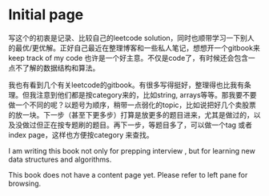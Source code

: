 # Initial page

写这个的初衷是记录、比较自己的leetcode solution，同时也顺带学习一下别人的最优/更优解。正好自己最近在整理博客和一些私人笔记，想想开一个gitbook来keep track of my code 也许是一个好主意。不仅是code了，有时候还会包含一点不了解的数据结构和算法。

我也有看到几个有关leetcode的gitbook。有很多写得挺好，整理得也比我有条理。但我注意到他们都是按category来的，比如string, arrays等等。那我要不要做一个不同的呢？以题号为顺序，稍带一点弱化的topic，比如说把好几个卖股票的放一块。下一步（甚至下更多步）打算是放更多的题目进来，尤其是做过的，以及没做过但正在按专题刷的题目。再下一步，等题目多了，可以做一个tag 或者index page，这样也方便按category 来查找。

I am writing this book not only for prepping interview , but for learning new data structures and algorithms.

This book does not have a content page yet. Please refer to left pane for browsing.

